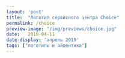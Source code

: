 ```yaml
---
layout: 'post'
title:  "Логотип сервисного центра Choice"
permalink: /choice
preview-image: "/img/previews/choice.jpg"
date:   2019-04-11
date-display: 'апрель 2019'
tags: ["логотипы и айдентика"] 
---
```

